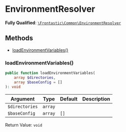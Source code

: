 #  EnvironmentResolver

**Fully Qualified**: [`\Frontastic\Common\EnvironmentResolver`](../../src/php/EnvironmentResolver.php)

## Methods

* [loadEnvironmentVariables()](#loadenvironmentvariables)

### loadEnvironmentVariables()

```php
public function loadEnvironmentVariables(
    array $directories,
    array $baseConfig = []
): void
```

Argument|Type|Default|Description
--------|----|-------|-----------
`$directories`|`array`||
`$baseConfig`|`array`|`[]`|

Return Value: `void`

